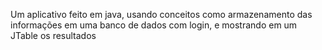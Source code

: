 Um aplicativo feito em java, usando conceitos como armazenamento das informações em uma banco de dados com login, e mostrando em um JTable os resultados
